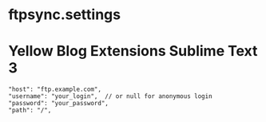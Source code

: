 # ftpsync.settings
# Yellow Blog Extensions Sublime Text 3

	"host": "ftp.example.com",
	"username": "your_login",  // or null for anonymous login
	"password": "your_password",
	"path": "/",
